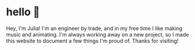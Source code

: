 hello 🙂
=====
Hey, I'm Julia! I'm an engineer by trade, and in my free time I like making music and animating. I'm always working away on a new project, so I made this website to document a few things I'm proud of. Thanks for visiting! 
